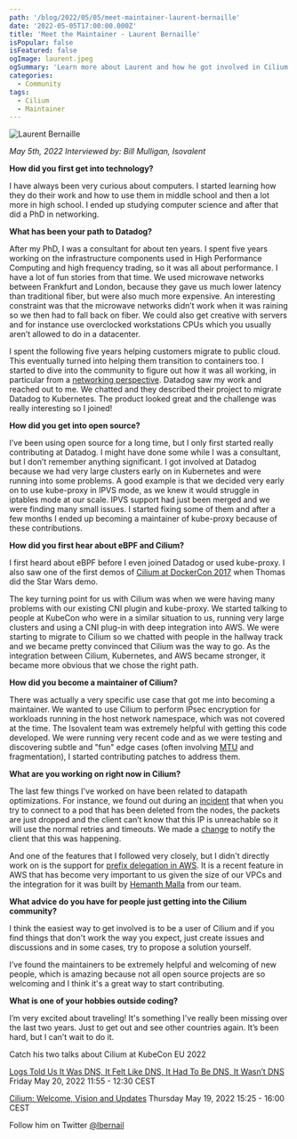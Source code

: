 ```yaml
---
path: '/blog/2022/05/05/meet-maintainer-laurent-bernaille'
date: '2022-05-05T17:00:00.000Z'
title: 'Meet the Maintainer - Laurent Bernaille'
isPopular: false
isFeatured: false
ogImage: laurent.jpeg
ogSummary: 'Learn more about Laurent and how he got involved in Cilium'
categories:
  - Community
tags:
  - Cilium
  - Maintainer
---
```


![Laurent Bernaille](laurent.jpeg)

_May 5th, 2022_
_Interviewed by: Bill Mulligan, Isovalent_

**How did you first get into technology?**

I have always been very curious about computers. I started learning how they do their work and how to use them in middle school and then a lot more in high school. I ended up studying computer science and after that did a PhD in networking.

**What has been your path to Datadog?**

After my PhD, I was a consultant for about ten years. I spent five years working on the infrastructure components used in High Performance Computing and high frequency trading, so it was all about performance. I have a lot of fun stories from that time. We used microwave networks between Frankfurt and London, because they gave us much lower latency than traditional fiber, but were also much more expensive. An interesting constraint was that the microwave networks didn’t work when it was raining so we then had to fall back on fiber. We could also get creative with servers and for instance use overclocked workstations CPUs which you usually aren’t allowed to do in a datacenter.

I spent the following five years helping customers migrate to public cloud. This eventually turned into helping them transition to containers too. I started to dive into the community to figure out how it was all working, in particular from a [networking perspective](https://www.youtube.com/watch?v=b3XDl0YsVsg). Datadog saw my work and reached out to me. We chatted and they described their project to migrate Datadog to Kubernetes. The product looked great and the challenge was really interesting so I joined!

**How did you get into open source?**

I’ve been using open source for a long time, but I only first started really contributing at Datadog. I might have done some while I was a consultant, but I don’t remember anything significant. I got involved at Datadog because we had very large clusters early on in Kubernetes and were running into some problems. A good example is that we decided very early on to use kube-proxy in IPVS mode, as we knew it would struggle in iptables mode at our scale. IPVS support had just been merged and we were finding many small issues. I started fixing some of them and after a few months I ended up becoming a maintainer of kube-proxy because of these contributions.

**How did you first hear about eBPF and Cilium?**

I first heard about eBPF before I even joined Datadog or used kube-proxy. I also saw one of the first demos of [Cilium at DockerCon 2017](https://www.youtube.com/watch?v=ilKlmTDdFgk) when Thomas did the Star Wars demo.

The key turning point for us with Cilium was when we were having many problems with our existing CNI plugin and kube-proxy. We started talking to people at KubeCon who were in a similar situation to us, running very large clusters and using a CNI plug-in with deep integration into AWS. We were starting to migrate to Cilium so we chatted with people in the hallway track and we became pretty convinced that Cilium was the way to go. As the integration between Cilium, Kubernetes, and AWS became stronger, it became more obvious that we chose the right path.

**How did you become a maintainer of Cilium?**

There was actually a very specific use case that got me into becoming a maintainer. We wanted to use Cilium to perform IPsec encryption for workloads running in the host network namespace, which was not covered at the time. The Isovalent team was extremely helpful with getting this code developed. We were running very recent code and as we were testing and discovering subtle and "fun" edge cases (often involving [MTU](https://github.com/cilium/cilium/pull/9201) and fragmentation), I started contributing patches to address them.

**What are you working on right now in Cilium?**

The last few things I've worked on have been related to datapath optimizations. For instance, we found out during an [incident](https://www.datadoghq.com/blog/engineering/grpc-dns-and-load-balancing-incident/) that when you try to connect to a pod that has been deleted from the nodes, the packets are just dropped and the client can’t know that this IP is unreachable so it will use the normal retries and timeouts. We made a [change](https://github.com/cilium/cilium/pull/18505) to notify the client that this was happening.

And one of the features that I followed very closely, but I didn't directly work on is the support for [prefix delegation in AWS](https://github.com/cilium/cilium/pull/18463). It is a recent feature in AWS that has become very important to us given the size of our VPCs and the integration for it was built by [Hemanth Malla](https://github.com/hemanthmalla) from our team.

**What advice do you have for people just getting into the Cilium community?**

I think the easiest way to get involved is to be a user of Cilium and if you find things that don't work the way you expect, just create issues and discussions and in some cases, try to propose a solution yourself.

I’ve found the maintainers to be extremely helpful and welcoming of new people, which is amazing because not all open source projects are so welcoming and I think it's a great way to start contributing.

**What is one of your hobbies outside coding?**

I’m very excited about traveling! It's something I've really been missing over the last two years. Just to get out and see other countries again. It’s been hard, but I can’t wait to do it.

Catch his two talks about Cilium at KubeCon EU 2022

[Logs Told Us It Was DNS, It Felt Like DNS, It Had To Be DNS, It Wasn’t DNS](https://sched.co/ytrw) Friday May 20, 2022 11:55 - 12:30 CEST

[Cilium: Welcome, Vision and Updates](https://sched.co/ytq0) Thursday May 19, 2022 15:25 - 16:00 CEST

Follow him on Twitter [@lbernail](https://twitter.com/lbernail)
